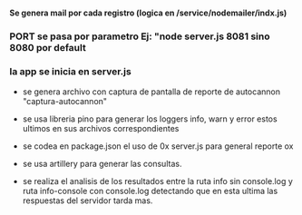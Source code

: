 
#### Se genera mail por cada registro (logica en /service/nodemailer/indx.js)
### PORT se pasa por parametro Ej: "node server.js 8081 sino 8080 por default
### la app se inicia en server.js 

* se genera archivo con captura de pantalla de reporte de autocannon "captura-autocannon"

* se usa libreria pino para generar los loggers info, warn y error estos ultimos en sus archivos
correspondientes

* se codea en package.json el uso de 0x server.js para general reporte ox

* se usa artillery para generar las consultas.

* se realiza el analisis de los resultados entre la ruta info sin console.log y 
ruta info-console con console.log detectando que en esta ultima las respuestas del servidor
tarda mas.


